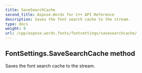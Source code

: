 ```yaml
---
title: SaveSearchCache
second_title: Aspose.Words for C++ API Reference
description: Saves the font search cache to the stream. 
type: docs
weight: 0
url: /cpp/aspose.words.fonts/fontsettings/savesearchcache/
---
```

## FontSettings.SaveSearchCache method


Saves the font search cache to the stream. 

